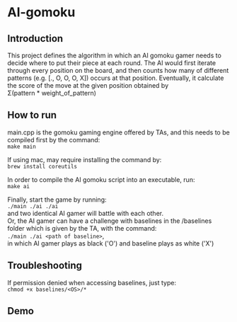 # AI-gomoku
## Introduction
This project defines the algorithm in which an AI gomoku gamer needs to decide where to put their piece at each round. 
The AI would first iterate through every position on the board, and then counts how many of different patterns (e.g. [., O, O, O, X])
occurs at that position. Eventually, it calculate the score of the move at the given position obtained by   
Σ(pattern * weight_of_pattern)

## How to run
main.cpp is the gomoku gaming engine offered by TAs, and this needs to be compiled first by the command:  
`make main`  

If using mac, may require installing the command by:  
`brew install coreutils`  

In order to compile the AI gomoku script into an executable, run:  
`make ai`  

Finally, start the game by running:  
`./main ./ai ./ai`  
and two identical AI gamer will battle with each other.  
Or, the AI gamer can have a challenge with baselines in the /baselines folder which is given by the TA, with the command:  
`./main ./ai <path of baseline>`,  
in which AI gamer plays as black ('O') and baseline plays as white ('X')

## Troubleshooting
If permission denied when accessing baselines, just type:  
`chmod +x baselines/<OS>/*`

## Demo
